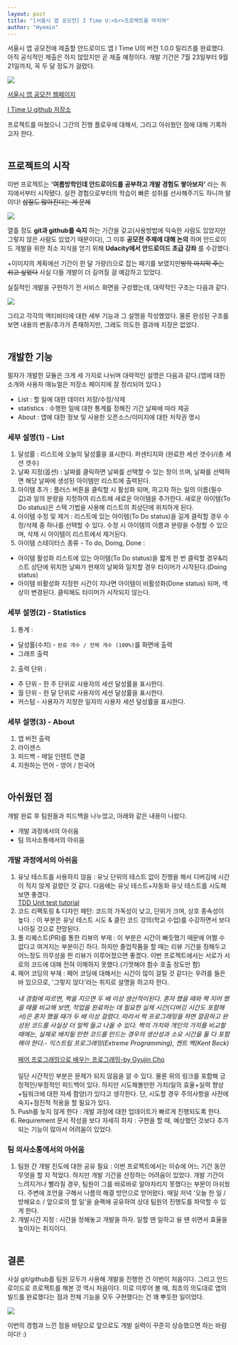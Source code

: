 ```yaml
---
layout: post
title: "[서울시 앱 공모전] I Time U:<br>프로젝트를 마치며"
author: "Hyemin"
---
```


<style>
  img {
    margin: auto;
  }
</style>

서울시 앱 공모전에 제출할 안드로이드 앱 I Time U의 버전 1.0.0 릴리즈를 완료했다. 아직 공식적인 제출은 하지 않았지만 곧 제출 예정이다. 개발 기간은 7월 23일부터 9월 21일까지, 꼭 두 달 정도가 걸렸다.

<img src="/images/2017-09-21/release.png"/>

[서울시 앱 공모전 웹페이지](https://mplatform.seoul.go.kr/w/index.do)

[I Time U github 저장소](https://github.com/lynring24/ITimeU)

프로젝트를 마쳤으니 그간의 진행 플로우에 대해서, 그리고 아쉬웠던 점에 대해 기록하고자 한다.
<br><br>

## 프로젝트의 시작
이번 프로젝트는 **'여름방학인데 안드로이드를 공부하고 개발 경험도 쌓아보자'** 라는 취지에서부터 시작됐다. 실전 경험으로부터의 학습이 빠른 성취를 선사해주기도 하니까 말이다! <s>삽질도 많아진다는 게 문제</s>

<img src="/images/2017-09-21/plan.png"/>

열흘 정도 **git과 github를 숙지** 하는 기간을 갖고(사용방법에 익숙한 사람도 있었지만 그렇지 않은 사람도 있었기 때문이다), 그 이후 **공모전 주제에 대해 논의** 하며 안드로이드 개발을 위한 최소 지식을 얻기 위해 **Udacity에서 안드로이드 초급 강좌** 를 수강했다.

+이미지의 계획에선 기간이 한 달 가량(!)으로 잡는 패기를 보였지만<s>방학 마지막 주는 쉬고 싶었다</s> 사실 다들 개발이 더 길어질 걸 예감하고 있었다.

실질적인 개발을 구현하기 전 서비스 화면을 구성했는데, 대략적인 구조는 다음과 같다.

<img src="/images/2017-09-21/structure.png"/>

그리고 각각의 액티비티에 대한 세부 기능과 그 설명을 작성했었다. 물론 완성된 구조를 보면 내용의 변동/추가가 존재하지만, 그래도 의도한 결과에 지장은 없었다.
<br><br>

## 개발한 기능
필자가 개발한 모듈은 크게 세 가지로 나뉘며 대략적인 설명은 다음과 같다.(앱에 대한 소개와 사용자 매뉴얼은 저장소 페이지에 잘 정리되어 있다.)

* List
: 할 일에 대한 데이터 저장/수정/삭제
* statistics
: 수행한 일에 대한 통계를 정해진 기간 날짜에 따라 제공
* About
: 앱에 대한 정보 및 사용한 오픈소스/이미지에 대한 저작권 명시

### 세부 설명(1) - List
1. 달성률
: 리스트에 오늘의 달성률을 표시한다. 퍼센티지와 (완료한 세션 갯수)/(총 세션 갯수)
2. 날짜 지정(옵션)
: 날짜를 클릭하면 날짜를 선택할 수 있는 창이 뜨며, 날짜를 선택하면 해당 날짜에 생성된 아이템만 리스트에 출력된다.
3. 아이템 추가
: 플러스 버튼을 클릭할 시 활성화 되며, 하고자 하는 일의 이름(필수 값)과 일의 분량을 지정하여 리스트에 새로운 아이템을 추가한다. 새로운 아이템(To Do status)은 스택 기법을 사용해 리스트의 최상단에 위치하게 된다.
4. 아이템 수정 및 제거
: 리스트에 있는 아이템(To Do status)을 길게 클릭할 경우 수정/삭제 중 하나를 선택할 수 있다. 수정 시 아이템의 이름과 분량을 수정할 수 있으며, 삭제 시 아이템이 리스트에서 제거된다.
5. 아이템 스테이터스 종류 - To do, Doing, Done
:
* 아이템 활성화
리스트에 있는 아이템(To Do status)을 짧게 한 번 클릭할 경우&리스트 상단에 위치한 날짜가 현재의 날짜와 일치할 경우 타이머가 시작된다.(Doing status)
* 아이템 비활성화
지정한 시간이 지나면 아이템이 비활성화(Done status) 되며, 색상이 변경된다. 클릭해도 타이머가 시작되지 않는다.  

### 세부 설명(2) - Statistics
1. 통계
:
* 달성률(수치) - `완료 개수 / 전체 개수 (100%)`를 화면에 출력
* 그래프 출력
2. 출력 단위
:
* 주 단위 - 한 주 단위로 사용자의 세션 달성률을 표시한다.
* 월 단위 - 한 달 단위로 사용자의 세션 달성률을 표시한다.
* 커스텀 - 사용자가 지정한 일자의 사용자 세션 달성률을 표시한다.

### 세부 설명(3) - About
1. 앱 버전 출력
2. 라이센스
3. 피드백 - 메일 인텐트 연결
4. 지원하는 언어 - 영어 / 한국어
<br><br>

## 아쉬웠던 점
개발 완료 후 팀원들과 피드백을 나누었고, 아래와 같은 내용이 나왔다.

* 개발 과정에서의 아쉬움
* 팀 의사소통에서의 아쉬움

### 개발 과정에서의 아쉬움
1. 유닛 테스트를 사용하지 않음
: 유닛 단위의 테스트 없이 진행을 해서 디버깅에 시간이 적지 않게 걸렸던 것 같다. 다음에는 유닛 테스트+자동화 유닛 테스트를 시도해보면 좋겠다.<br>[TDD Unit test tutorial]( https://mva.microsoft.com/en-US/training-courses/testdriven-development-1645)
2. 코드 리팩토링 & 디자인 패턴: 코드의 가독성이 낮고, 단위가 크며, 상호 종속성이 높다.
: 이 부분은 유닛 테스트 시도 & 클린 코드 강의(학교 수업)를 수강하면서 보다 나아질 것으로 전망된다.
3. 풀 리퀘스트(PR)를 통한 리뷰의 부재
: 이 부분은 시간이 빠듯했기 때문에 어쩔 수 없다고 여겨지는 부분이긴 하다. 하지만 졸업작품을 할 때는 리뷰 기간을 정해두고 어느정도 의무성을 띈 리뷰가 이루어졌으면 좋겠다. 이번 프로젝트에서는 서로가 서로의 코드에 대해 전혀 이해하지 못했다.(기껏해야 함수 호출 정도만 함)
4. 페어 코딩의 부재
: 페어 코딩에 대해서는 시간이 많이 걸릴 것 같다는 우려를 들은 바 있으므로, '그렇지 않다'라는 취지로 설명을 하고자 한다.<br><br>
*내 경험에 따르면, 짝을 지으면 두 배 이상 생산적이된다. 혼자 했을 때와 짝 지어 했을 때를 비교해 보면, 작업을 완료하는 데 필요한 실제 시간(디버깅 시간도 포함해서)은 혼자 했을 때가 두 배 이상 걸렸다. 따라서 짝 프로그래밍을 하면 깔끔하고 완성된 코드를 사실상 더 일찍 들고 나올 수 있다. 짝의 가치와 개인의 가치를 비교할 때에는, 실제로 배치될 만한 코드를 만드는 경우의 생산성과 소요 시간을 둘 다 포함해야 한다.- 익스트림 프로그래밍(Extreme Programming), 켄트 벡(Kent Beck)*<br><br>
[페어 프로그래밍으로 배우는 프로그래밍-by Gyujin Cho](https://medium.com/@gyujincho/%E1%84%91%E1%85%A6%E1%84%8B%E1%85%A5-%E1%84%91%E1%85%B3%E1%84%85%E1%85%A9%E1%84%80%E1%85%B3%E1%84%85%E1%85%A2%E1%84%86%E1%85%B5%E1%86%BC%E1%84%8B%E1%85%B3%E1%84%85%E1%85%A9-%E1%84%87%E1%85%A2%E1%84%8B%E1%85%AE%E1%84%82%E1%85%B3%E1%86%AB-%E1%84%91%E1%85%B3%E1%84%85%E1%85%A9%E1%84%80%E1%85%B3%E1%84%85%E1%85%A2%E1%84%86%E1%85%B5%E1%86%BC-3835460fc1d7)<br><br>일단 시간적인 부분은 문제가 되지 않음을 알 수 있다. 물론 위의 링크를 포함해 긍정적인/부정적인 피드백이 있다. 하지만 시도해볼만한 가치(일의 효율+실력 향상+팀워크에 대한 자세 함양)가 있다고 생각한다. 단, 시도할 경우 주의사항을 사전에 숙지+점진적 적용을 할 필요가 있다.
5. Push를 늦지 않게 한다
: 개발 과정에 대한 업데이트가 빠르게 진행되도록 한다.
6. Requirement 문서 작성을 보다 자세히 하자
: 구현을 할 때, 예상했던 것보다 추가되는 기능이 많아서 어려움이 있었다.

### 팀 의사소통에서의 아쉬움
1. 팀원 간 개발 진도에 대한 공유 필요
: 이번 프로젝트에서는 이슈에 어느 기간 동안 무엇을 할 지 적었다. 하지만 개발 기간을 산정하는 어려움이 있었다. 개발 기간이 느려지거나 빨라질 경우, 팀원이 그를 바로바로 알아차리지 못했다는 부분이 아쉬웠다. 주변에 조언을 구해서 나름의 해결 방안으로 얻어왔다. 매일 저녁 '오늘 한 일 / 방해요소 / 앞으로의 할 일'을 슬랙에 공유하여 상대 팀원의 진행도를 파악할 수 있게 한다.
2. 개발시간 지정
: 시간을 정해놓고 개발을 하자. 일할 땐 일하고 쉴 땐 쉬면서 효율을 높이자는 취지이다.
<br><br>

## 결론
사실 git/github를 팀원 모두가 사용해 개발을 진행한 건 이번이 처음이다. 그리고 안드로이드로 프로젝트를 해본 것 역시 처음이다. 이로 미루어 볼 때, 최초의 의도대로 앱의 빌드를 완료했다는 점과 전체 기능을 모두 구현했다는 건 꽤 뿌듯한 일이었다.

<img src="/images/2017-09-21/freedom.jpg"/>

이번의 경험과 느낀 점을 바탕으로 앞으로도 개발 실력이 꾸준히 상승했으면 하는 바람이다! :)
